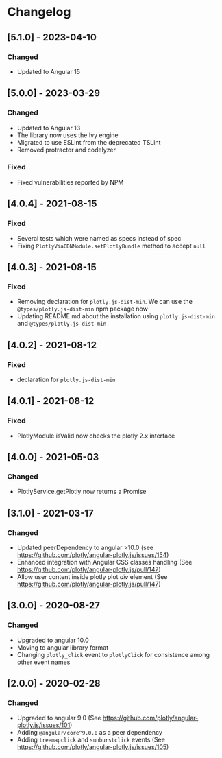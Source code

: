 # Changelog


## [5.1.0] - 2023-04-10
### Changed
- Updated to Angular 15

## [5.0.0] - 2023-03-29
### Changed
- Updated to Angular 13
- The library now uses the Ivy engine
- Migrated to use ESLint from the deprecated TSLint
- Removed protractor and codelyzer
### Fixed
- Fixed vulnerabilities reported by NPM

## [4.0.4] - 2021-08-15
### Fixed
- Several tests which were named as specs instead of spec
- Fixing `PlotlyViaCDNModule.setPlotlyBundle` method to accept `null`

## [4.0.3] - 2021-08-15
### Fixed
- Removing declaration for `plotly.js-dist-min`. We can use the `@types/plotly.js-dist-min` npm package now
- Updating README.md about the installation using `plotly.js-dist-min` and `@types/plotly.js-dist-min`

## [4.0.2] - 2021-08-12
### Fixed
- declaration for `plotly.js-dist-min`

## [4.0.1] - 2021-08-12
### Fixed
- PlotlyModule.isValid now checks the plotly 2.x interface

## [4.0.0] - 2021-05-03
### Changed
- PlotlyService.getPlotly now returns a Promise

## [3.1.0] - 2021-03-17
### Changed
- Updated peerDependency to angular >10.0 (see https://github.com/plotly/angular-plotly.js/issues/154)
- Enhanced integration with Angular CSS classes handling (See https://github.com/plotly/angular-plotly.js/pull/147)
- Allow user content inside plotly plot *div* element (See https://github.com/plotly/angular-plotly.js/pull/147)

## [3.0.0] - 2020-08-27
### Changed
- Upgraded to angular 10.0
- Moving to angular library format
- Changing `plotly_click` event to `plotlyClick` for consistence among other event names


## [2.0.0] - 2020-02-28
### Changed
- Upgraded to angular 9.0 (See https://github.com/plotly/angular-plotly.js/issues/101)
- Adding `@angular/core^9.0.0` as a peer dependency
- Adding `treemapclick` and `sunburstclick` events (See https://github.com/plotly/angular-plotly.js/issues/105)
